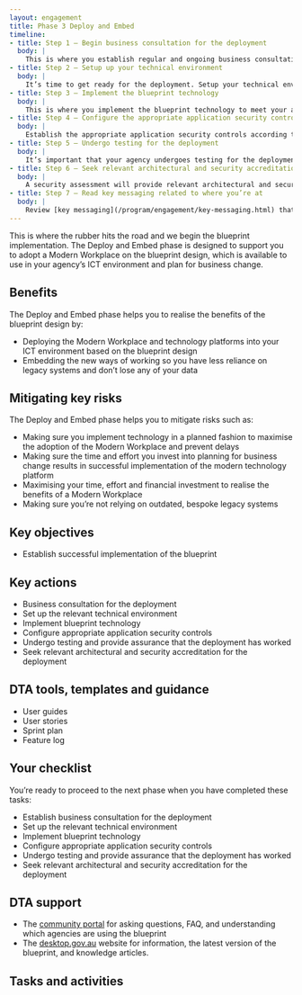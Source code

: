 ```yaml
--- 
layout: engagement 
title: Phase 3 Deploy and Embed 
timeline: 
- title: Step 1 – Begin business consultation for the deployment
  body: | 
    This is where you establish regular and ongoing business consultation for the deployment. By engaging key stakeholders early in the deployment process, you can ensure you have the support and feedback you need for a successful business transformation.  
- title: Step 2 – Setup up your technical environment 
  body: | 
    It’s time to get ready for the deployment. Setup your technical environment to ensure your agency is all set to design and install the required products into your ICT environment.
- title: Step 3 – Implement the blueprint technology
  body: | 
    This is where you implement the blueprint technology to meet your agency’s unique needs and requirements. This can range from a component of the blueprint to a full-scale implementation. You can choose to use an agile approach to roll out the blueprint capability in a series of sprints, and you may benefit from the guidance of a technology partner. 
- title: Step 4 – Configure the appropriate application security controls
  body: | 
    Establish the appropriate application security controls according to the blueprint to enable your agency to securely communicate and collaborate using the new ways of working. 
- title: Step 5 – Undergo testing for the deployment
  body: | 
    It’s important that your agency undergoes testing for the deployment of the blueprint. This will provide you with the assurance you need to confirm that the deployment has worked in your environment.  
- title: Step 6 – Seek relevant architectural and security accreditation for the deployment
  body: | 
    A security assessment will provide relevant architectural and security accreditation for the deployment. This will support you to understand if the Modern Workplace services, applications and data are secure and compliant with the [Information Security Manual](https://www.cyber.gov.au/acsc/view-all-content/ism) (ISM) and other cyber security policies.  
- title: Step 7 – Read key messaging related to where you’re at
  body: | 
    Review [key messaging](/program/engagement/key-messaging.html) that we have provided which can help you sell the change to various stakeholders in your organisation. 
--- 
```


This is where the rubber hits the road and we begin the blueprint implementation. The Deploy and Embed phase is designed to support you to adopt a Modern Workplace on the blueprint design, which is available to use in your agency’s ICT environment and plan for business change.

## Benefits

The Deploy and Embed phase helps you to realise the benefits of the blueprint design by: 

* Deploying the Modern Workplace and technology platforms into your ICT environment based on the blueprint design
* Embedding the new ways of working so you have less reliance on legacy systems and don’t lose any of your data

## Mitigating key risks

The Deploy and Embed phase helps you to mitigate risks such as: 

* Making sure you implement technology in a planned fashion to maximise the adoption of the Modern Workplace and prevent delays 
* Making sure the time and effort you invest into planning for business change results in successful implementation of the modern technology platform
* Maximising your time, effort and financial investment to realise the benefits of a Modern Workplace 
* Making sure you’re not relying on outdated, bespoke legacy systems

## Key objectives

* Establish successful implementation of the blueprint

## Key actions

* Business consultation for the deployment
* Set up the relevant technical environment
* Implement blueprint technology 
* Configure appropriate application security controls
* Undergo testing and provide assurance that the deployment has worked
* Seek relevant architectural and security accreditation for the deployment

## DTA tools, templates and guidance

* User guides
* User stories
* Sprint plan
* Feature log

## Your checklist 

You’re ready to proceed to the next phase when you have completed these tasks:

* Establish business consultation for the deployment
* Set up the relevant technical environment
* Implement blueprint technology 
* Configure appropriate application security controls
* Undergo testing and provide assurance that the deployment has worked
* Seek relevant architectural and security accreditation for the deployment

## DTA support 

* The [community portal](https://community.desktop.gov.au/) for asking questions, FAQ, and understanding which agencies are using the blueprint 
* The [desktop.gov.au](https://desktop.gov.au/) website for information, the latest version of the blueprint, and knowledge articles. 

## Tasks and activities